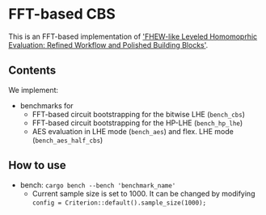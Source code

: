 # FFT-based CBS
This is an FFT-based implementation of ['FHEW-like Leveled Homomoprhic Evaluation: Refined Workflow and Polished Building Blocks'](https://eprint.iacr.org/2024/1318).

## Contents
We implement:
- benchmarks for
  - FFT-based circuit bootstrapping for the bitwise LHE (`bench_cbs`)
  - FFT-based circuit bootstrapping for the HP-LHE (`bench_hp_lhe`)
  - AES evaluation in LHE mode (`bench_aes`) and flex. LHE mode (`bench_aes_half_cbs`)

## How to use
- bench: `cargo bench --bench 'benchmark_name'`
  - Current sample size is set to 1000. It can be changed by modifying `config = Criterion::default().sample_size(1000);`
